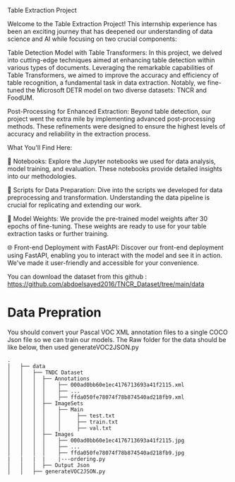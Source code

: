 
Table Extraction Project

Welcome to the Table Extraction Project! This internship experience has been an exciting journey that has deepened our understanding of data science and AI while focusing on two crucial components:

Table Detection Model with Table Transformers: In this project, we delved into cutting-edge techniques aimed at enhancing table detection within various types of documents. Leveraging the remarkable capabilities of Table Transformers, we aimed to improve the accuracy and efficiency of table recognition, a fundamental task in data extraction. Notably, we fine-tuned the Microsoft DETR model on two diverse datasets: TNCR and FoodUM.

Post-Processing for Enhanced Extraction: Beyond table detection, our project went the extra mile by implementing advanced post-processing methods. These refinements were designed to ensure the highest levels of accuracy and reliability in the extraction process.

What You'll Find Here:

📓 Notebooks: Explore the Jupyter notebooks we used for data analysis, model training, and evaluation. These notebooks provide detailed insights into our methodologies.

📜 Scripts for Data Preparation: Dive into the scripts we developed for data preprocessing and transformation. Understanding the data pipeline is crucial for replicating and extending our work.

🧠 Model Weights: We provide the pre-trained model weights after 30 epochs of fine-tuning. These weights are ready to use for your table extraction tasks or further training.

🌐 Front-end Deployment with FastAPI: Discover our front-end deployment using FastAPI, enabling you to interact with the model and see it in action. We've made it user-friendly and accessible for your convenience.

You can download the dataset from this github : https://github.com/abdoelsayed2016/TNCR_Dataset/tree/main/data

# Data Prepration 
You should convert your Pascal VOC XML annotation files to a single COCO Json file so we can train our models.
The Raw folder for the data should be like below, then used generateVOC2JSON.py

    .
    │   ├── data
    │   │   ├── TNDC Dataset
    │   │   │  ├── Annotations
    │   │   │  │    ├── 000ad0bb60e1ec4176713693a41f2115.xml
    │   │   │  │    ├── ...
    │   │   │  │    ├── ffda050fe78074f78b874540ad218fb9.xml
    │   │   │  ├── ImageSets
    │   │   │  │    ├── Main 
    │   │   │  │    │     ├── test.txt
    │   │   │  │    │     ├── train.txt
    │   │   │  │    │     ├── val.txt
    │   │   │  ├── Images
    │   │   │  │    ├── 000ad0bb60e1ec4176713693a41f2115.jpg
    │   │   │  │    ├── ...
    │   │   │  │    ├── ffda050fe78074f78b874540ad218fb9.jpg
    |   |   |  |    |---ordering.py
    │   │   │  ├── Output Json
    │   │   ├── generateVOC2JSON.py   




